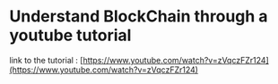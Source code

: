 # Understand BlockChain through a youtube tutorial
link to the tutorial : [https://www.youtube.com/watch?v=zVqczFZr124](https://www.youtube.com/watch?v=zVqczFZr124)
